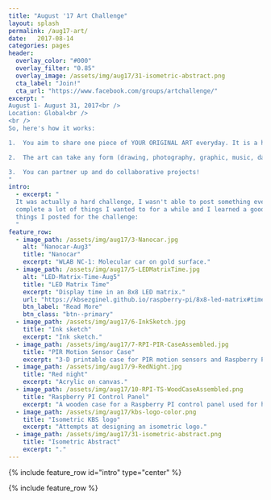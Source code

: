 ```yaml
---
title: "August '17 Art Challenge"
layout: splash
permalink: /aug17-art/
date:   2017-08-14
categories: pages
header:
  overlay_color: "#000"
  overlay_filter: "0.85"
  overlay_image: /assets/img/aug17/31-isometric-abstract.png
  cta_label: "Join!"
  cta_url: "https://www.facebook.com/groups/artchallenge/"
excerpt: "
August 1- August 31, 2017<br />
Location: Global<br />
<br />
So, here's how it works:

1.  You aim to share one piece of YOUR ORIGINAL ART everyday. It is a hard challenge!

2.  The art can take any form (drawing, photography, graphic, music, dance, film, animation, food, recipe, scientific illustration, math equation,...)

3.  You can partner up and do collaborative projects!
"
intro:
  - excerpt: "
  It was actually a hard challenge, I wasn't able to post something everyday but I got to
  complete a lot of things I wanted to for a while and I learned a good amount of stuff. Here are some of the
  things I posted for the challenge:
  "
feature_row:
  - image_path: /assets/img/aug17/3-Nanocar.jpg
    alt: "Nanocar-Aug3"
    title: "Nanocar"
    excerpt: "WLAB NC-1: Molecular car on gold surface."
  - image_path: /assets/img/aug17/5-LEDMatrixTime.jpg
    alt: "LED-Matrix-Time-Aug5"
    title: "LED Matrix Time"
    excerpt: "Display time in an 8x8 LED matrix."
    url: "https://kbsezginel.github.io/raspberry-pi/8x8-led-matrix#time"
    btn_label: "Read More"
    btn_class: "btn--primary"
  - image_path: /assets/img/aug17/6-InkSketch.jpg
    title: "Ink sketch"
    excerpt: "Ink sketch."
  - image_path: /assets/img/aug17/7-RPI-PIR-CaseAssembled.jpg
    title: "PIR Motion Sensor Case"
    excerpt: "3-D printable case for PIR motion sensors and Raspberry PI Zero."
  - image_path: /assets/img/aug17/9-RedNight.jpg
    title: "Red night"
    excerpt: "Acrylic on canvas."
  - image_path: /assets/img/aug17/10-RPI-TS-WoodCaseAssembled.png
    title: "Raspberry PI Control Panel"
    excerpt: "A wooden case for a Raspberry PI control panel used for home automation."
  - image_path: /assets/img/aug17/kbs-logo-color.png
    title: "Isometric KBS logo"
    excerpt: "Attempts at designing an isometric logo."
  - image_path: /assets/img/aug17/31-isometric-abstract.png
    title: "Isometric Abstract"
    excerpt: "."
---
```


{% include feature_row id="intro" type="center" %}

{% include feature_row %}
